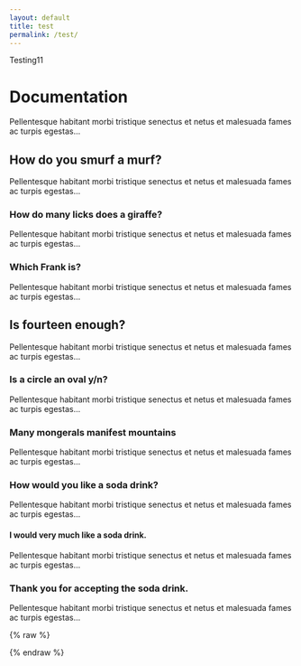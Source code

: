 ```yaml
---
layout: default
title: test
permalink: /test/
---
```


Testing11

# Documentation
  
  <p>Pellentesque habitant morbi tristique senectus et netus et malesuada fames ac turpis egestas...</p>  

  <div class="all-questions">
    
## How do you smurf a murf?
    
Pellentesque habitant morbi tristique senectus et netus et malesuada fames ac turpis egestas...  
    
### How do many licks does a giraffe?

Pellentesque habitant morbi tristique senectus et netus et malesuada fames ac turpis egestas...
    
### Which Frank is?

Pellentesque habitant morbi tristique senectus et netus et malesuada fames ac turpis egestas...
    
## Is fourteen enough?

Pellentesque habitant morbi tristique senectus et netus et malesuada fames ac turpis egestas... 
    
### Is a circle an oval y/n?

Pellentesque habitant morbi tristique senectus et netus et malesuada fames ac turpis egestas...
    
### Many mongerals manifest mountains

Pellentesque habitant morbi tristique senectus et netus et malesuada fames ac turpis egestas...  
    
### How would you like a soda drink?

Pellentesque habitant morbi tristique senectus et netus et malesuada fames ac turpis egestas... 
    
#### I would very much like a soda drink.

Pellentesque habitant morbi tristique senectus et netus et malesuada fames ac turpis egestas...  
    
### Thank you for accepting the soda drink.

Pellentesque habitant morbi tristique senectus et netus et malesuada fames ac turpis egestas...

  </div>

{% raw %}

<script src="https://code.jquery.com/jquery-3.6.0.min.js"></script>
<script>
var ToC =
  "<nav role='navigation' class='table-of-contents'>" +
    "<h2>On this page:</h2>" +
    "<ol>";

var newLine, el, title, link, currentH2Id = null, currentH3Id = null;

// Loop through h2, h3, and h4 elements
$("h2, h3, h4").each(function(index) {
  el = $(this);
  title = el.text();

  // Check if the element has an id, if not, assign a unique id based on the index
  if (!el.attr("id")) {
    var newId = "section-" + index;
    el.attr("id", newId);
  }

  link = "#" + el.attr("id");

  // Handle h2 elements
  if (el.is("h2")) {
    // Close previous lists if necessary
    if (currentH3Id !== null) {
      ToC += "</li></ol>"; // Close h3
      currentH3Id = null;
    }
    if (currentH2Id !== null) {
      ToC += "</li>"; // Close h2
    }

    // Create a new list item for the h2
    newLine =
      "<li>" +
        "<a href='" + link + "'>" +
          title +
        "</a>" +
        "<ol>"; // Start a new nested list for h3s
    currentH2Id = el.attr("id");
  }

  // Handle h3 elements
  if (el.is("h3")) {
    // Close previous h3 list if necessary
    if (currentH3Id !== null) {
      ToC += "</li>"; // Close h3 but leave the ol open for new h4s
    }

    // Create a new list item for the h3
    newLine =
      "<li>" +
        "<a href='" + link + "'>" +
          title +
        "</a>";
    currentH3Id = el.attr("id");
  }

  // Handle h4 elements
  if (el.is("h4")) {
    // Create a nested list item for the h4 under the last h3
    newLine =
      "<ol><li>" +
        "<a href='" + link + "'>" +
          title +
        "</a>" +
      "</li></ol>";
  }

  ToC += newLine;
});

// Close any remaining open lists
if (currentH3Id !== null) {
  ToC += "</li></ol>"; // Close h3 list
}
if (currentH2Id !== null) {
  ToC += "</li>"; // Close h2 list
}

ToC +=
   "</ol>" +
  "</nav>";

$(".all-questions").prepend(ToC);
</script>

{% endraw %}

</article>
